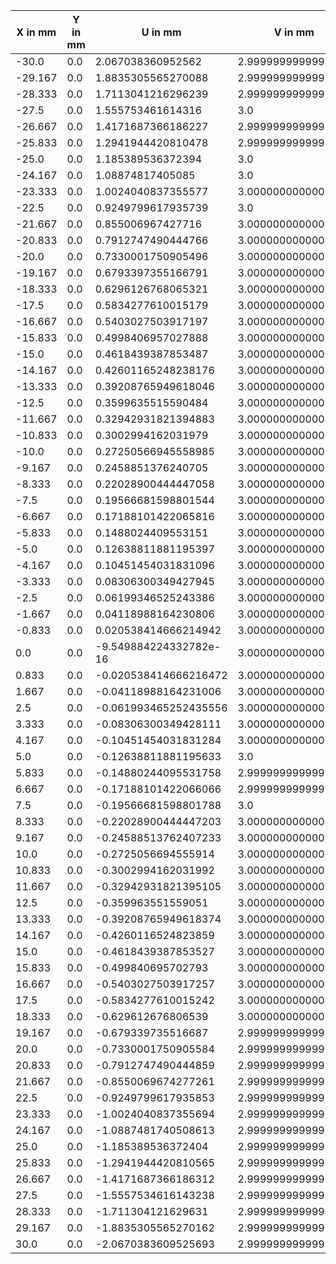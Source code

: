 | X in mm | Y in mm |        U in mm         |      V in mm       |   Log. Strain YY    |
|---------|---------|------------------------|--------------------|---------------------|
|  -30.0  |   0.0   |   2.067038360952562    | 2.9999999999999982 | 0.10369624594088475 |
| -29.167 |   0.0   |   1.8835305565270088   | 2.9999999999999996 | 0.10469813904493677 |
| -28.333 |   0.0   |   1.7113041216296239   | 2.9999999999999996 | 0.10259091416632057 |
|  -27.5  |   0.0   |   1.555753461614316    |        3.0         | 0.09943641825172017 |
| -26.667 |   0.0   |   1.4171687366186227   | 2.999999999999999  | 0.0961315013852721  |
| -25.833 |   0.0   |   1.2941944420810478   | 2.9999999999999996 | 0.09299804104704217 |
|  -25.0  |   0.0   |   1.185389536372394    |        3.0         | 0.09016889349477568 |
| -24.167 |   0.0   |    1.08874817405085    |        3.0         | 0.08768477450753573 |
| -23.333 |   0.0   |   1.0024040837355577   | 3.0000000000000004 | 0.08554445277261147 |
|  -22.5  |   0.0   |   0.9249799617935739   |        3.0         | 0.08372927131078545 |
| -21.667 |   0.0   |   0.855006967427716    | 3.000000000000001  | 0.0822017498990486  |
| -20.833 |   0.0   |   0.7912747490444766   | 3.0000000000000018 | 0.08092183012741945 |
|  -20.0  |   0.0   |   0.7330001750905496   | 3.000000000000002  | 0.0798542005733712  |
| -19.167 |   0.0   |   0.6793397355166791   | 3.0000000000000013 | 0.07896285878740321 |
| -18.333 |   0.0   |   0.6296126768065321   | 3.0000000000000004 | 0.07821713943462999 |
|  -17.5  |   0.0   |   0.5834277610015179   | 3.0000000000000013 | 0.0775932715013791  |
| -16.667 |   0.0   |   0.5403027503917197   | 3.0000000000000018 | 0.07706907277248068 |
| -15.833 |   0.0   |   0.4998406957027888   | 3.0000000000000018 | 0.07662669908175049 |
|  -15.0  |   0.0   |   0.4618439387853487   | 3.0000000000000027 | 0.07625280569190435 |
| -14.167 |   0.0   |  0.42601165248238176   | 3.0000000000000027 | 0.07593507849764788 |
| -13.333 |   0.0   |  0.39208765949618046   | 3.000000000000003  | 0.07566378124821142 |
|  -12.5  |   0.0   |   0.3599635515590484   | 3.0000000000000036 | 0.07543177934852503 |
| -11.667 |   0.0   |  0.32942931821394883   | 3.000000000000003  | 0.0752324351715879  |
| -10.833 |   0.0   |   0.3002994162031979   | 3.0000000000000036 | 0.07506052248245317 |
|  -10.0  |   0.0   |  0.27250566945558985   | 3.000000000000004  | 0.07491227339138289 |
| -9.167  |   0.0   |   0.2458851376240705   | 3.0000000000000027 | 0.07478418211449683 |
| -8.333  |   0.0   |  0.22028900444447058   | 3.0000000000000027 | 0.07467343682639732 |
|  -7.5   |   0.0   |  0.19566681598801544   | 3.0000000000000027 | 0.07457811836298857 |
| -6.667  |   0.0   |  0.17188101422065816   | 3.0000000000000027 | 0.07449639265524524 |
| -5.833  |   0.0   |   0.1488024409553151   | 3.000000000000003  | 0.07442678623671163 |
|  -5.0   |   0.0   |  0.12638811881195397   | 3.000000000000003  | 0.07436834988540139 |
| -4.167  |   0.0   |  0.10451454031831096   | 3.0000000000000036 | 0.07432015914082282 |
| -3.333  |   0.0   |  0.08306300349427945   | 3.0000000000000036 | 0.07428150078000811 |
|  -2.5   |   0.0   |  0.06199346525243386   | 3.0000000000000036 | 0.07425194580562708 |
| -1.667  |   0.0   |  0.04118988164230806   | 3.000000000000003  | 0.0742310822041368  |
| -0.833  |   0.0   |  0.020538414666214942  | 3.000000000000002  | 0.07421865304356391 |
|   0.0   |   0.0   | -9.549884224332782e-16 | 3.0000000000000018 | 0.07421453197090488 |
|  0.833  |   0.0   | -0.020538414666216472  | 3.0000000000000018 | 0.0742186530435644  |
|  1.667  |   0.0   |  -0.04118988164231006  | 3.0000000000000018 | 0.0742310822041372  |
|   2.5   |   0.0   | -0.061993465252435556  | 3.000000000000002  | 0.07425194580562638 |
|  3.333  |   0.0   |  -0.08306300349428111  | 3.0000000000000013 | 0.07428150078000861 |
|  4.167  |   0.0   |  -0.10451454031831284  | 3.000000000000001  | 0.07432015914082278 |
|   5.0   |   0.0   |  -0.12638811881195633  |        3.0         | 0.07436834988540239 |
|  5.833  |   0.0   |  -0.14880244095531758  | 2.9999999999999996 | 0.07442678623671162 |
|  6.667  |   0.0   |  -0.17188101422066066  | 2.9999999999999996 | 0.0744963926552454  |
|   7.5   |   0.0   |  -0.19566681598801788  |        3.0         | 0.07457811836298756 |
|  8.333  |   0.0   |  -0.22028900444447203  | 3.0000000000000013 | 0.0746734368263968  |
|  9.167  |   0.0   |  -0.24588513762407233  | 3.0000000000000004 | 0.07478418211449712 |
|  10.0   |   0.0   |  -0.2725056694555914   | 3.000000000000002  | 0.07491227339138296 |
| 10.833  |   0.0   |  -0.3002994162031992   | 3.000000000000002  | 0.07506052248245246 |
| 11.667  |   0.0   |  -0.32942931821395105  | 3.0000000000000027 | 0.07523243517158812 |
|  12.5   |   0.0   |   -0.359963551559051   | 3.000000000000003  |  0.075431779348525  |
| 13.333  |   0.0   |  -0.39208765949618374  | 3.0000000000000027 | 0.0756637812482114  |
| 14.167  |   0.0   |  -0.4260116524823859   | 3.000000000000002  | 0.07593507849764791 |
|  15.0   |   0.0   |  -0.4618439387853527   | 3.0000000000000018 | 0.07625280569190383 |
| 15.833  |   0.0   |   -0.499840695702793   | 3.0000000000000018 | 0.0766266990817507  |
| 16.667  |   0.0   |  -0.5403027503917257   | 3.0000000000000018 | 0.07706907277248083 |
|  17.5   |   0.0   |  -0.5834277610015242   | 3.0000000000000018 | 0.07759327150137857 |
| 18.333  |   0.0   |   -0.629612676806539   | 3.000000000000001  | 0.07821713943463032 |
| 19.167  |   0.0   |   -0.679339735516687   | 2.9999999999999987 | 0.07896285878740439 |
|  20.0   |   0.0   |  -0.7330001750905584   | 2.9999999999999982 | 0.07985420057337156 |
| 20.833  |   0.0   |  -0.7912747490444859   | 2.9999999999999982 | 0.08092183012742006 |
| 21.667  |   0.0   |  -0.8550069674277261   | 2.9999999999999982 | 0.08220174989904881 |
|  22.5   |   0.0   |  -0.9249799617935853   | 2.9999999999999982 | 0.08372927131078614 |
| 23.333  |   0.0   |  -1.0024040837355694   | 2.9999999999999987 | 0.08554445277261125 |
| 24.167  |   0.0   |  -1.0887481740508613   | 2.9999999999999973 | 0.08768477450753591 |
|  25.0   |   0.0   |   -1.185389536372404   | 2.999999999999997  | 0.09016889349477586 |
| 25.833  |   0.0   |  -1.2941944420810565   | 2.9999999999999964 | 0.0929980410470411  |
| 26.667  |   0.0   |  -1.4171687366186312   | 2.9999999999999973 | 0.09613150138527249 |
|  27.5   |   0.0   |  -1.5557534616143238   | 2.9999999999999973 |  0.09943641825172   |
| 28.333  |   0.0   |   -1.711304121629631   | 2.9999999999999982 | 0.1025909141663202  |
| 29.167  |   0.0   |  -1.8835305565270162   | 2.9999999999999982 | 0.10469813904493736 |
|  30.0   |   0.0   |  -2.0670383609525693   | 2.9999999999999973 |  0.103696245940884  |